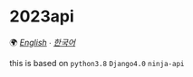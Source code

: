 # 2023api

🌍
*[English](README-en.md) ∙ [한국어](README.md)*

this is based on `python3.8` `Django4.0` `ninja-api`  
